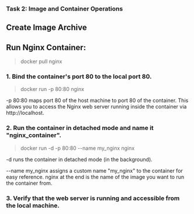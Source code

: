 ### Task 2: Image and Container Operations

## Create Image Archive


## Run Nginx Container:
> docker pull nginx

### 1. Bind the container's port 80 to the local port 80.


> docker run -p 80:80 nginx

-p 80:80 maps port 80 of the host machine to port 80 of the container. This allows you to access the Nginx web server running inside the container via http://localhost.


### 2. Run the container in detached mode and name it "nginx_container".

> docker run -d -p 80:80 --name my_nginx nginx

-d runs the container in detached mode (in the background).

--name my_nginx assigns a custom name "my_nginx" to the container for easy reference.
nginx at the end is the name of the image you want to run the container from.

### 3. Verify that the web server is running and accessible from the local machine.
